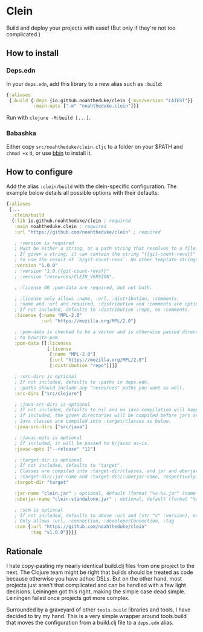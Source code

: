 # Clein

Build and deploy your projects with ease! (But only if they're not too complicated.)

## How to install

### Deps.edn

In your `deps.edn`, add this library to a new alias such as `:build`:

```clojure
{:aliases
 {:build {:deps {io.github.noahtheduke/clein {:mvn/version "LATEST"}}
          :main-opts ["-m" "noahtheduke.clein"]}}
```

Run with `clojure -M:build [...]`.

### Babashka

Either copy `src/noahtheduke/clein.cljc` to a folder on your $PATH and `chmod +x` it, or
use [bbin](https://github.com/babashka/bbin) to install it.

## How to configure

Add the alias `:clein/build` with the clein-specific configuration. The example below
details all possible options with their defaults:

```clojure
{:aliases
 {...
  :clein/build
  {:lib io.github.noahtheduke/clein ; required
   :main noahtheduke.clein ; required
   :url "https://github.com/noahtheduke/clein" ; required

   ; :version is required
   ; Must be either a string, or a path string that resolves to a file.
   ; If given a string, it can contain the string "{{git-count-revs}}"
   ; to use the result of `b/git-count-revs`. No other template strings work.
   :version "1.0.0"
   ; :version "1.0.{{git-count-revs}}"
   ; :version "resources/CLEIN_VERSION".

   ; :license OR :pom-data are required, but not both.

   ; :license only allows :name, :url, :distribution, :comments.
   ; :name and :url and required, :distribution and :comments are optional.
   ; If not included, defaults to :distribution :repo, no :comments.
   :license {:name "MPL-2.0"
             :url "https://mozilla.org/MPL/2.0"}

   ; :pom-data is checked to be a vector and is otherwise passed directly
   ; to b/write-pom.
   :pom-data [[:licenses
               [:license
                [:name "MPL-2.0"]
                [:url "https://mozilla.org/MPL/2.0"]
                [:distribution "repo"]]]]

   ; :src-dirs is optional
   ; If not included, defaults to :paths in deps.edn.
   ; :paths should include any "resources" paths you want as well.
   :src-dirs ["src/clojure"]

   ; :java-src-dirs is optional
   ; If not included, defaults to nil and no java compilation will happen.
   ; If included, the given directories will be compiled before jars are created.
   ; Java classes are compiled into :target/classes as below.
   :java-src-dirs ["src/java"]

   ; :javac-opts is optional
   ; If included, it will be passed to b/javac as-is.
   :javac-opts ["--release" "11"]

   ; :target-dir is optional
   ; If not included, defaults to "target".
   ; Classes are compiled into :target-dir/classes, and jar and uberjar are built in
   ; :target-dir/:jar-name and :target-dir/:uberjar-name, respectively.
   :target-dir "target"

   :jar-name "clein.jar" ; optional, default (format "%s-%s.jar" (name lib) version)
   :uberjar-name "clein-standalone.jar" ; optional, default (format "%s-%s-standalone.jar" (name lib) version)

   ; :scm is optional
   ; If not included, defaults to above :url and (str "v" :version), no :connection or :developerConnection
   ; Only allows :url, :connection, :developerConnection, :tag
   :scm {:url "https://github.com/noahtheduke/clein"
         :tag "v1.0.0"}}}}
```

## Rationale

I hate copy-pasting my nearly identical build.clj files from one project to the next.
The Clojure team might be right that builds should be treated as code because otherwise
you have adhoc DSLs. But on the other hand, most projects just aren't that complicated
and can be handled with a few light decisions. Leiningen got this right, making the
simple case dead simple. Leiningen failed once projects got more complex.

Surrounded by a graveyard of other `tools.build` libraries and tools, I have decided to
try my hand. This is a very simple wrapper around tools.build that moves the
configuration from a build.clj file to a `deps.edn` alias.
